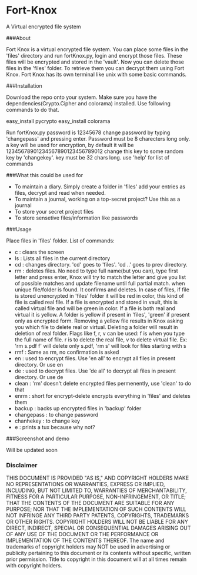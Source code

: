 # Fort-Knox
A Virtual encrypted file system

###About

Fort Knox is a virtual encrypted file system. You can place some files in the 'files' directory and run fortKnox.py, login and encrypt those files. These files will be encrypted and stored in the 'vault'. Now you can delete those files in the 'files' folder. To retrieve them you can decrypt them using Fort Knox. Fort Knox has its own terminal like unix with some basic commands. 

###Installation

Download the repo onto your system. Make sure you have the dependencies(Crypto.Cipher and colorama) installed. Use following commands to do that.

easy_install pycrypto
easy_install colorama

Run fortKnox.py
password is 12345678
change password by typing 'changepass' and pressing enter.
Password must be 8 charecters long only.
a key will be used for encryption, by default it will be 12345678901234567890123456789012
change this key to some random key by 'changekey'. key must be 32 chars long.
use 'help' for list of commands

###What this could be used for

- To maintain a diary. Simply create a folder in 'files' add your entries as files, decrypt and read when needed.
- To maintain a journal, working on a top-secret project? Use this as a journal
- To store your secret project files
- To store sensetive files/information like passwords

###Usage

Place files in 'files' folder.
List of commands:
- c : clears the screen
- ls : Lists all files in the current directory
- cd : changes directory. 'cd' goes to 'files'. 'cd ..' goes to prev directory.
- rm : deletes files. No need to type full name(but you can), type first letter and press enter, Knox will try to match the letter and give you list of possible matches and update filename until full partial match. when unique file/folder is found. It confirms and deletes. In case of files, if file is stored unencrypted in 'files' folder it will be red in color, this kind of file is called real file. If a file is encrypted and stored in vault, this is called virtual file and will be green in color. If a file is both real and virtual it is yellow. A folder is yellow if present in 'files', 'green' if present only as encrypted form. Removing a yellow file results in Knox asking you which file to delete real or virtual. Deleting a folder will result in deletion of real folder. Flags like f, r, v can be used: f is when you type the full name of file. r is to delete the real file, v to delete virtual file. Ex: 'rm s.pdf f' will delete only s.pdf, 'rm s' will look for files starting with s
- rmf : Same as rm, no confirmation is asked
- en : used to encrypt files. Use 'en all' to encrypt all files in present directory. Or use en <file name or folder name>
- de : used to decrypt files. Use 'de all' to decrypt all files in present directory. Or use de <file name or folder name>
- clean : 'rm' doesn't delete encrypted files permenently, use 'clean' to do that
- enrm : short for encrypt-delete encrypts everything in 'files' and deletes them
- backup : backs up encrypted files in 'backup' folder
- changepass : to change password
- chanhekey : to change key
- e : prints a tux because why not?

###Screenshot and demo

Will be updated soon

### Disclaimer
THIS DOCUMENT IS PROVIDED "AS IS," AND COPYRIGHT HOLDERS MAKE NO REPRESENTATIONS OR WARRANTIES, EXPRESS OR IMPLIED, INCLUDING, BUT NOT LIMITED TO, WARRANTIES OF MERCHANTABILITY, FITNESS FOR A PARTICULAR PURPOSE, NON-INFRINGEMENT, OR TITLE; THAT THE CONTENTS OF THE DOCUMENT ARE SUITABLE FOR ANY PURPOSE; NOR THAT THE IMPLEMENTATION OF SUCH CONTENTS WILL NOT INFRINGE ANY THIRD PARTY PATENTS, COPYRIGHTS, TRADEMARKS OR OTHER RIGHTS. COPYRIGHT HOLDERS WILL NOT BE LIABLE FOR ANY DIRECT, INDIRECT, SPECIAL OR CONSEQUENTIAL DAMAGES ARISING OUT OF ANY USE OF THE DOCUMENT OR THE PERFORMANCE OR IMPLEMENTATION OF THE CONTENTS THEREOF. The name and trademarks of copyright holders may NOT be used in advertising or publicity pertaining to this document or its contents without specific, written prior permission. Title to copyright in this document will at all times remain with copyright holders.